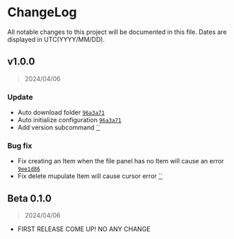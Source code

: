# ChangeLog

All notable changes to this project will be documented in this file. Dates are displayed in UTC(YYYY/MM/DD).

## v1.0.0

> 2024/04/06

### Update
- Auto download folder [`96a3a71`](https://github.com/MHNightCat/superfile/commit/96a3a7108eb7c4327bad3424ed55e472ec78049f)
- Auto initialize configuration [`96a3a71`](https://github.com/MHNightCat/superfile/commit/96a3a7108eb7c4327bad3424ed55e472ec78049f)
- Add version subcommand [``]()
### Bug fix
- Fix creating an Item when the file panel has no Item will cause an error [`9ee1d86`](https://github.com/MHNightCat/superfile/commit/9ee1d860192182803d408c5046ca9f5255121698)
- Fix delete mupulate Item will cause cursor error [``]()
## Beta 0.1.0

> 2024/04/06

- FIRST RELEASE COME UP! NO ANY CHANGE